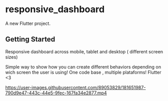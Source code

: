 # responsive_dashboard

A new Flutter project.

## Getting Started

Responsive dashboard across mobile, tablet and desktop ( different screen sizes)

Simple way to show how you can create different behaviors depending on wich screen the user is using!
One code base , multiple plataforms!
Flutter <3




https://user-images.githubusercontent.com/89053829/181651987-790d9e47-443c-44e5-9fec-167fa34e2877.mp4

